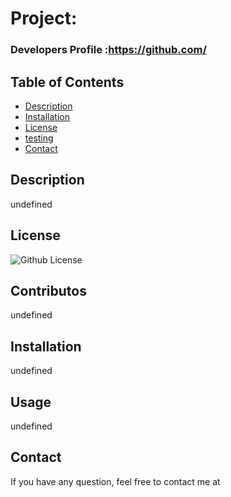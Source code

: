
# Project: 
### Developers Profile :https://github.com/
## Table of Contents
* [Description](#description)
* [Installation](#installation)
* [License](#license)
* [testing](#testing)
* [Contact](#Contact)
## Description
undefined

## License
![Github License](https://img.shields.io/badge/license-MIT-blue.svg)
## Contributos
undefined
## Installation
undefined
## Usage
undefined
## Contact
If you have any question, feel free to contact me at


